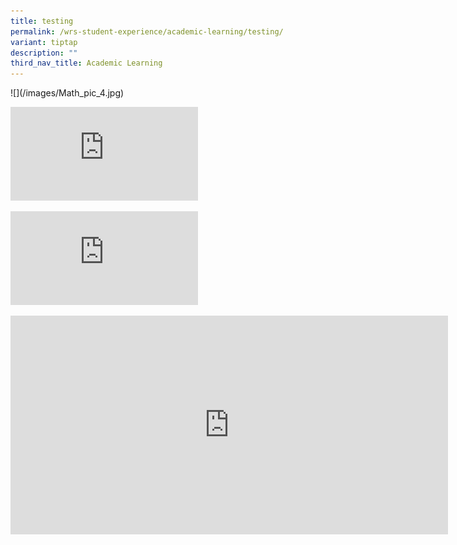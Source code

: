 ```yaml
---
title: testing
permalink: /wrs-student-experience/academic-learning/testing/
variant: tiptap
description: ""
third_nav_title: Academic Learning
---
```

<p>![](/images/Math_pic_4.jpg)</p>
<div class="iframe-wrapper">
<iframe allowfullscreen="true" frameborder="0" src="https://www.youtube.com/embed/XB7WfX1X-vs"></iframe>
</div>
<p></p>
<p></p>
<div class="iframe-wrapper">
<iframe allowfullscreen="true" frameborder="0" src="https://www.youtube.com/embed/XB7WfX1X-vs?si=FmJCezasVat6HIrN"></iframe>
</div>
<p></p>
<p></p>
<div class="iframe-wrapper">
<iframe height="350" width="700" allowfullscreen="true" frameborder="0" src="https://www.youtube.com/embed/XB7WfX1X-vs"></iframe>
</div>
<p></p>